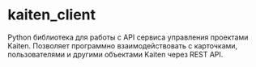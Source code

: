 # kaiten_client
Python библиотека для работы с API сервиса управления проектами Kaiten. Позволяет программно взаимодействовать с карточками, пользователями и другими объектами Kaiten через REST API.

